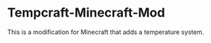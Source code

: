 Tempcraft-Minecraft-Mod
=======================

This is a modification for Minecraft that adds a temperature system. 